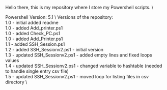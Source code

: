 Hello there, this is my repository where I store my Powershell scripts. \

Powershell Version: 5.1 \ 
Versions of the repository: \
    1.0 - initial added readme \
    1.0 - added Add_printer.ps1 \
    1.0 - added Check_PC.ps1 \
    1.0 - added Add_Printer.ps1 \
    1.1 - added SSH_Session.ps1 \
    1.2 - added SSH_Sessionv2.ps1 - initial version \
    1.3 - updated SSH_Sessionv2.ps1 - added empty lines and fixed loops values \
    1.4 - updated SSH_Sessionv2.ps1 - changed variable to hashtable (needed to handle single entry csv file) \
    1.5 - updated SSH_Sessionv2.ps1 - moved loop for listing files in csv directory \
